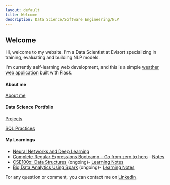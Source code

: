 ```yaml
---
layout: default
title: Welcome
description: Data Science/Software Engineering/NLP
---
```


## Welcome

Hi, welcome to my website. I'm a Data Scientist at Evisort specializing in training, evaluating and building NLP models.

I'm currently self-learning web development, and this is a simple [weather web application](https://weather-app100.herokuapp.com/) built with Flask. 

#### About me
[About me](https://kammybdeng.github.io/about)

#### Data Science Portfolio
[Projects](https://kammybdeng.github.io/projects)

[SQL Practices](https://github.com/kammybdeng/data-science-portfolio/blob/master/sql-exercises.ipynb)

#### My Learnings
- [Neural Networks and Deep Learning](https://www.coursera.org/account/accomplishments/certificate/AB92KGJAV69K)
- [Complete Regular Expressions Bootcamp - Go from zero to hero](https://www.udemy.com/certificate/UC-8Y63NESB/) - [Notes](https://github.com/kammybdeng/data-science-portfolio/blob/master/regex.md)
- [CSE100x: Data Structures](https://stepik.org/course/579/) (ongoing)- [Learning Notes](https://github.com/kammybdeng/data-science-portfolio/blob/master/data-structure.md)
- [Big Data Analytics Using Spark](https://www.edx.org/course/big-data-analytics-using-spark) (ongoing)- [Learning Notes](https://github.com/kammybdeng/data-science-portfolio/blob/master/big-data-with-spark.md)

For any question or comment, you can contact me on [LinkedIn](https://www.linkedin.com/in/kammy-deng/).
